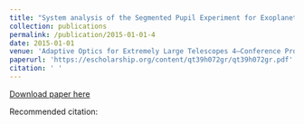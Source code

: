 ```yaml
---
title: "System analysis of the Segmented Pupil Experiment for Exoplanet Detection-SPEED-in view of the ELTs"
collection: publications
permalink: /publication/2015-01-01-4
date: 2015-01-01
venue: 'Adaptive Optics for Extremely Large Telescopes 4–Conference Proceedings'
paperurl: 'https://escholarship.org/content/qt39h072gr/qt39h072gr.pdf'
citation: ' '
---
```


<a href='https://escholarship.org/content/qt39h072gr/qt39h072gr.pdf'>Download paper here</a>

Recommended citation:  